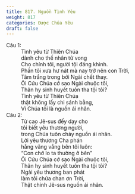 ```yaml
---
title: 817. Nguồn Tình Yêu
weight: 817
categories: Được Chúa Yêu
draft: false
---
```

<dl><dt>Câu 1:</dt><dd data-verse="1">Tình yêu từ Thiên Chúa <br/>dành cho thế nhân tử vong <br/>Cho chính tôi, người tội đáng khinh. <br/>Phần tôi xưa hư nát mà nay trở nên con Trời, <br/>Tâm trắng trong bởi Ngài chết thay. <br/>Ôi Cứu Chúa cớ sao Ngài chuộc tôi, <br/>Thân hy sinh huyết tuôn tha tội tôi? <br/>Tình yêu từ Thiên Chúa <br/>thật không lấy chi sánh bằng, <br/>Vì Chúa tôi là nguồn ái nhân. </dd><dt>Câu 2:</dt><dd data-verse="2">Từ cao Jê-sus đếy dạy cho <br/>tôi biết yêu thương người, <br/>trong Chúa tuôn chảy nguồn ái nhân. <br/>Lời yêu thương Cha phán <br/>hằng văng vẳng bên tôi luôn: <br/>“Con chớ lo ta thường ở bên” <br/>Ôi Cứu Chúa cớ sao Ngài chuộc tôi, <br/>Thân hy sinh huyết tuôn tha tội tôi? <br/>Ngài yêu thương ban phát <br/>làm tôi chứa chan ơn Trời, <br/>Thật chính Jê-sus nguồn ái nhân. </dd></dl>